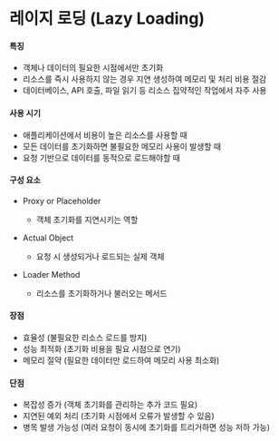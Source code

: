# 레이지 로딩 (Lazy Loading)

#### 특징

- 객체나 데이터의 필요한 시점에서만 초기화
- 리소스를 즉시 사용하지 않는 경우 지연 생성하여 메모리 및 처리 비용 절감
- 데이터베이스, API 호출, 파일 읽기 등 리소스 집약적인 작업에서 자주 사용

#### 사용 시기

- 애플리케이션에서 비용이 높은 리소스를 사용할 때
- 모든 데이터를 초기화하면 불필요한 메모리 사용이 발생할 때
- 요청 기반으로 데이터를 동적으로 로드해야할 때

#### 구성 요소

- Proxy or Placeholder

  - 객체 초기화를 지연시키는 역할

- Actual Object

  - 요청 시 생성되거나 로드되는 실제 객체

- Loader Method
  - 리소스를 초기화하거나 불러오는 메서드

#### 장점

- 효율성 (불필요한 리소스 로드를 방지)
- 성능 최적화 (초기화 비용을 필요 시점으로 연기)
- 메모리 절약 (필요한 데이터만 로드하여 메모리 사용 최소화)

#### 단점

- 복잡성 증가 (객체 초기화를 관리하는 추가 코드 필요)
- 지연된 예외 처리 (초기화 시점에서 오류가 발생할 수 있음)
- 병목 발생 가능성 (여러 요청이 동시에 초기화를 트리거하면 성능 저하 가능)
